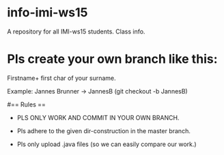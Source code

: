 # info-imi-ws15
A repository for all IMI-ws15 students. Class info.

# Pls create your own branch like this:

Firstname+ first char of your surname.

Example: Jannes Brunner -> JannesB 
(git checkout -b JannesB)

#== Rules ==

- PLS ONLY WORK AND COMMIT IN YOUR OWN BRANCH.

- Pls adhere to the given dir-construction in the master branch.

- Pls only upload .java files (so we can easily compare our work.)




